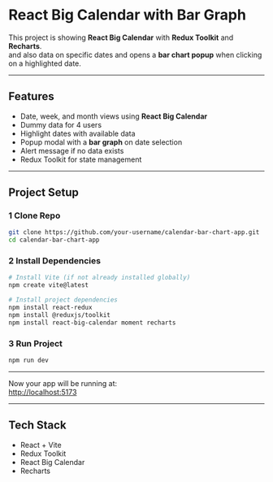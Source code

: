 # React Big Calendar with Bar Graph  

This project is showing **React Big Calendar**  with **Redux Toolkit** and **Recharts**.  
and also data on specific dates and opens a **bar chart popup** when clicking on a highlighted date.  

---

## Features  
-  Date, week, and month views using **React Big Calendar**  
-  Dummy data for 4 users  
-  Highlight dates with available data  
-  Popup modal with a **bar graph** on date selection  
-  Alert message if no data exists  
-  Redux Toolkit for state management  

---

##  Project Setup  

### 1 Clone Repo  
```bash
git clone https://github.com/your-username/calendar-bar-chart-app.git
cd calendar-bar-chart-app
```

### 2 Install Dependencies  
```bash
# Install Vite (if not already installed globally)
npm create vite@latest

# Install project dependencies
npm install react-redux 
npm install @reduxjs/toolkit 
npm install react-big-calendar moment recharts
```

### 3 Run Project  
```bash
npm run dev
```

---

 Now your app will be running at:  
 [http://localhost:5173](http://localhost:5173)  

---

##  Tech Stack  
-  React + Vite  
-  Redux Toolkit  
-  React Big Calendar  
-  Recharts  
